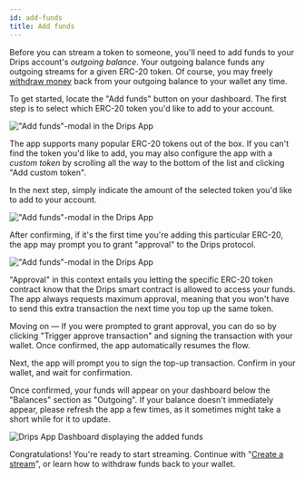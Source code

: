 ```yaml
---
id: add-funds
title: Add funds
---
```


Before you can stream a token to someone, you'll need to add funds to your Drips account's *outgoing balance*. Your outgoing balance funds any outgoing streams for a given ERC-20 token. Of course, you may freely <a href="/docs/streaming-and-splitting/manage-funds/withdraw-funds" target="_blank">withdraw money</a> back from your outgoing balance to your wallet any time.

To get started, locate the "Add funds" button on your dashboard. The first step is to select which ERC-20 token you'd like to add to your account.

!["Add funds"-modal in the Drips App](/img/drips-app/add-funds/1.png)

The app supports many popular ERC-20 tokens out of the box. If you can't find the token you'd like to add, you may also configure the app with a *custom token* by scrolling all the way to the bottom of the list and clicking "Add custom token".

In the next step, simply indicate the amount of the selected token you'd like to add to your account.

!["Add funds"-modal in the Drips App](/img/drips-app/add-funds/2.png)

After confirming, if it's the first time you're adding this particular ERC-20, the app may prompt you to grant "approval" to the Drips protocol.

!["Add funds"-modal in the Drips App](/img/drips-app/add-funds/3.png)

"Approval" in this context entails you letting the specific ERC-20 token contract know that the Drips smart contract is allowed to access your funds. The app always requests maximum approval, meaning that you won't have to send this extra transaction the next time you top up the same token.

Moving on — If you were prompted to grant approval, you can do so by clicking "Trigger approve transaction" and signing the transaction with your wallet. Once confirmed, the app automatically resumes the flow.

Next, the app will prompt you to sign the top-up transaction. Confirm in your wallet, and wait for confirmation.

Once confirmed, your funds will appear on your dashboard below the "Balances" section as "Outgoing". If your balance doesn't immediately appear, please refresh the app a few times, as it sometimes might take a short while for it to update.

![Drips App Dashboard displaying the added funds](/img/drips-app/add-funds/4.png)

Congratulations! You're ready to start streaming. Continue with "<a href="/docs/streaming-and-splitting/manage-funds/withdraw-funds">Create a stream</a>", or learn how to withdraw funds back to your wallet.
